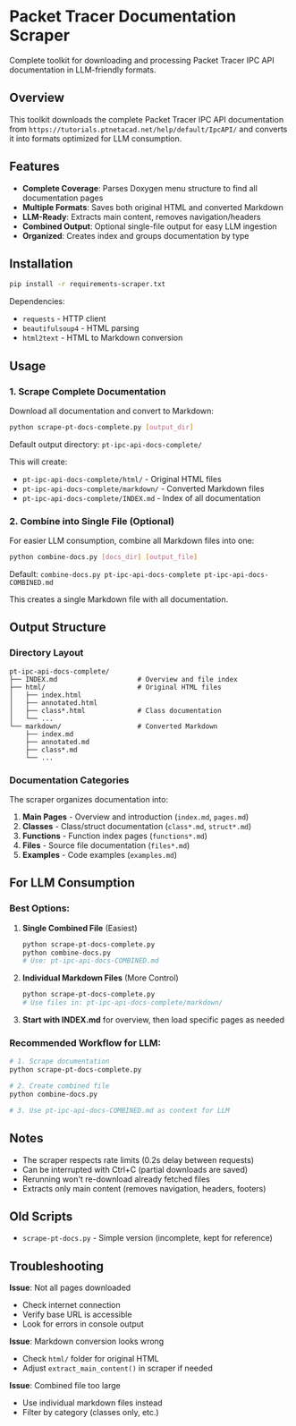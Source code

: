 # Packet Tracer Documentation Scraper

Complete toolkit for downloading and processing Packet Tracer IPC API documentation in LLM-friendly formats.

## Overview

This toolkit downloads the complete Packet Tracer IPC API documentation from `https://tutorials.ptnetacad.net/help/default/IpcAPI/` and converts it into formats optimized for LLM consumption.

## Features

- **Complete Coverage**: Parses Doxygen menu structure to find all documentation pages
- **Multiple Formats**: Saves both original HTML and converted Markdown
- **LLM-Ready**: Extracts main content, removes navigation/headers
- **Combined Output**: Optional single-file output for easy LLM ingestion
- **Organized**: Creates index and groups documentation by type

## Installation

```bash
pip install -r requirements-scraper.txt
```

Dependencies:
- `requests` - HTTP client
- `beautifulsoup4` - HTML parsing
- `html2text` - HTML to Markdown conversion

## Usage

### 1. Scrape Complete Documentation

Download all documentation and convert to Markdown:

```bash
python scrape-pt-docs-complete.py [output_dir]
```

Default output directory: `pt-ipc-api-docs-complete/`

This will create:
- `pt-ipc-api-docs-complete/html/` - Original HTML files
- `pt-ipc-api-docs-complete/markdown/` - Converted Markdown files
- `pt-ipc-api-docs-complete/INDEX.md` - Index of all documentation

### 2. Combine into Single File (Optional)

For easier LLM consumption, combine all Markdown files into one:

```bash
python combine-docs.py [docs_dir] [output_file]
```

Default: `combine-docs.py pt-ipc-api-docs-complete pt-ipc-api-docs-COMBINED.md`

This creates a single Markdown file with all documentation.

## Output Structure

### Directory Layout

```
pt-ipc-api-docs-complete/
├── INDEX.md                    # Overview and file index
├── html/                       # Original HTML files
│   ├── index.html
│   ├── annotated.html
│   ├── class*.html             # Class documentation
│   └── ...
└── markdown/                   # Converted Markdown
    ├── index.md
    ├── annotated.md
    ├── class*.md
    └── ...
```

### Documentation Categories

The scraper organizes documentation into:

1. **Main Pages** - Overview and introduction (`index.md`, `pages.md`)
2. **Classes** - Class/struct documentation (`class*.md`, `struct*.md`)
3. **Functions** - Function index pages (`functions*.md`)
4. **Files** - Source file documentation (`files*.md`)
5. **Examples** - Code examples (`examples.md`)

## For LLM Consumption

### Best Options:

1. **Single Combined File** (Easiest)
   ```bash
   python scrape-pt-docs-complete.py
   python combine-docs.py
   # Use: pt-ipc-api-docs-COMBINED.md
   ```

2. **Individual Markdown Files** (More Control)
   ```bash
   python scrape-pt-docs-complete.py
   # Use files in: pt-ipc-api-docs-complete/markdown/
   ```

3. **Start with INDEX.md** for overview, then load specific pages as needed

### Recommended Workflow for LLM:

```bash
# 1. Scrape documentation
python scrape-pt-docs-complete.py

# 2. Create combined file
python combine-docs.py

# 3. Use pt-ipc-api-docs-COMBINED.md as context for LLM
```

## Notes

- The scraper respects rate limits (0.2s delay between requests)
- Can be interrupted with Ctrl+C (partial downloads are saved)
- Rerunning won't re-download already fetched files
- Extracts only main content (removes navigation, headers, footers)

## Old Scripts

- `scrape-pt-docs.py` - Simple version (incomplete, kept for reference)

## Troubleshooting

**Issue**: Not all pages downloaded
- Check internet connection
- Verify base URL is accessible
- Look for errors in console output

**Issue**: Markdown conversion looks wrong
- Check `html/` folder for original HTML
- Adjust `extract_main_content()` in scraper if needed

**Issue**: Combined file too large
- Use individual markdown files instead
- Filter by category (classes only, etc.)
